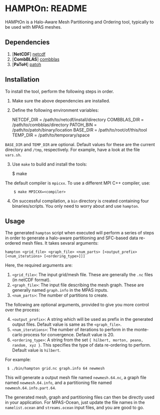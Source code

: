 
# HAMPtOn: README

HAMPtOn is a Halo-Aware Mesh Partitioning and Ordering tool, typically to be used with MPAS meshes.

## Dependencies

  1. [**NetCDF**] [netcdf]
  2. [**CombBLAS**] [combblas]
  3. [**PaToH**] [patoh]

  [netcdf]: http://www.unidata.ucar.edu/downloads/netcdf    "NetCDF"
  [combblas]: http://gauss.cs.ucsb.edu/~aydin/CombBLAS      "Combinatorial BLAS"
  [patoh]: http://bmi.osu.edu/umit/software.html            "PaToH"

## Installation

  To install the tool, perform the following steps in order.

  1. Make sure the above dependencies are installed.
  2. Define the following environment variables:

        NETCDF_DIR    = /path/to/netcdf/install/directory
        COMBBLAS_DIR  = /path/to/combblas/directory
        PATOH_BIN     = /path/to/patoh/binary/location
        BASE_DIR      = /path/to/root/of/this/tool
        TEMP_DIR      = /path/to/temporary/space

  `BASE_DIR` and `TEMP_DIR` are optional. Default values for these are the current directory and `/tmp`, respectively. For example, have a look at the file `vars.sh`.

  3. Use `make` to build and install the tools:

        $ make

  The default compiler is `mpicxx`. To use a different MPI C++ compiler, use:

        $ make MPICXX=<compiler>

  4. On successful compilation, a `bin` directory is created containing four binaries/scripts. You only need to worry about and use `hampton`.


## Usage

 The generated `hampton` script when executed will perform a series of steps in order to generate a halo-aware partitioning and SFC-based data re-ordered mesh files. It takes sevaral arguments:

    hampton <grid_file> <graph_file> <num_parts> [<output_prefix> [<num_iterations> [<ordering_type>]]]
 
Here, the required arguments are:
 1. `<grid_file>`: The input grid/mesh file. These are generally the `.nc` files (in netCDF format).
 2. `<graph_file>`: The input file describing the mesh graph. These are generally named `graph.info` in the MPAS inputs.
 3. `<num_parts>`: The number of partitions to create.

The following are optional arguments, provided to give you more control over the process:

 4. `<output_prefix>`: A string which will be used as prefix in the generated output files. Default value is same as the `<graph_file>`.
 5. `<num_iterations>`: The number of iterations to perform in the monte-carlo process for convergence. Default value is 20.
 6. `<ordering_type>`: A string from the set `{ hilbert, morton, peano, random, xyz }`. This specifies the type of data re-ordering to perform. Default value is `hilbert`.

For example:

     $ ./bin/hampton grid.nc graph.info 64 newmesh

  This will generate a output mesh file named `newmesh.64.nc`, a graph file named `newmesh.64.info`, and a partitioning file named `newmesh.64.info.part.64`.

  The generated mesh, graph and partitioning files can then be directly used in your application. For MPAS-Ocean, just update the file names in the `namelist.ocean` and `streams.ocean` input files, and you are good to go.
